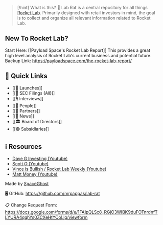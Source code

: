 >[!hint] What is this?
>🐀 Lab Rat is a central repository for all things [Rocket Lab](https://www.rocketlabusa.com/). Primarily designed with retail investors in mind, the goal is to collect and organize all relevant information related to Rocket Lab. 

## New To Rocket Lab?

Start Here: [[Payload Space's Rocket Lab Report]] 
This provides a great high level analysis of Rocket Lab's current business and potential future. 
Backup Link: https://payloadspace.com/the-rocket-lab-report/

## 🔗 Quick Links

- [[🚀 Launches]]
- [[💼 SEC Filings (All)]]
- [[🎙️ Interviews]]
- [[🙋 People]]
- [[🤝 Partners]]
- [[📰 News]]
- [[🏛️ Board of Directors]]
- [[🟢 Subsidiaries]]

## ℹ️ Resources

- [Dave G Investing (Youtube)](https://www.youtube.com/@daveginvesting)
- [Scott O (Youtube)](https://www.youtube.com/@scotto2050)
- [Vince is Bullish / Rocket Lab Weekly (Youtube)](https://www.youtube.com/@vinceisbullish)
- [Matt Money (Youtube)](https://www.youtube.com/@RealMattMoney)

Made by [SpaceGhost](https://x.com/SpaceGhost_42)

🖥️ GitHub: https://github.com/mrpappas/lab-rat

📋 Change Request Form: https://docs.google.com/forms/d/e/1FAIpQLSc8_RGjO3WIBK9duFOTnrdnfTLYURA4qqhYs0ZCXeHtYCoLlg/viewform